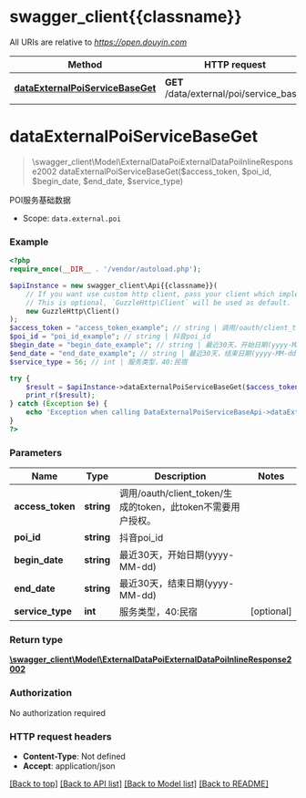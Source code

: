 # swagger_client{{classname}}

All URIs are relative to *https://open.douyin.com*

Method | HTTP request | Description
------------- | ------------- | -------------
[**dataExternalPoiServiceBaseGet**](DataExternalPoiServiceBaseApi.md#dataExternalPoiServiceBaseGet) | **GET** /data/external/poi/service_base/ | POI服务基础数据

# **dataExternalPoiServiceBaseGet**
> \swagger_client\Model\ExternalDataPoiExternalDataPoiInlineResponse2002 dataExternalPoiServiceBaseGet($access_token, $poi_id, $begin_date, $end_date, $service_type)

POI服务基础数据

* Scope: `data.external.poi`

### Example
```php
<?php
require_once(__DIR__ . '/vendor/autoload.php');

$apiInstance = new swagger_client\Api{{classname}}(
    // If you want use custom http client, pass your client which implements `GuzzleHttp\ClientInterface`.
    // This is optional, `GuzzleHttp\Client` will be used as default.
    new GuzzleHttp\Client()
);
$access_token = "access_token_example"; // string | 调用/oauth/client_token/生成的token，此token不需要用户授权。
$poi_id = "poi_id_example"; // string | 抖音poi_id
$begin_date = "begin_date_example"; // string | 最近30天，开始日期(yyyy-MM-dd)
$end_date = "end_date_example"; // string | 最近30天，结束日期(yyyy-MM-dd)
$service_type = 56; // int | 服务类型，40:民宿

try {
    $result = $apiInstance->dataExternalPoiServiceBaseGet($access_token, $poi_id, $begin_date, $end_date, $service_type);
    print_r($result);
} catch (Exception $e) {
    echo 'Exception when calling DataExternalPoiServiceBaseApi->dataExternalPoiServiceBaseGet: ', $e->getMessage(), PHP_EOL;
}
?>
```

### Parameters

Name | Type | Description  | Notes
------------- | ------------- | ------------- | -------------
 **access_token** | **string**| 调用/oauth/client_token/生成的token，此token不需要用户授权。 |
 **poi_id** | **string**| 抖音poi_id |
 **begin_date** | **string**| 最近30天，开始日期(yyyy-MM-dd) |
 **end_date** | **string**| 最近30天，结束日期(yyyy-MM-dd) |
 **service_type** | **int**| 服务类型，40:民宿 | [optional]

### Return type

[**\swagger_client\Model\ExternalDataPoiExternalDataPoiInlineResponse2002**](../Model/ExternalDataPoiExternalDataPoiInlineResponse2002.md)

### Authorization

No authorization required

### HTTP request headers

 - **Content-Type**: Not defined
 - **Accept**: application/json

[[Back to top]](#) [[Back to API list]](../../README.md#documentation-for-api-endpoints) [[Back to Model list]](../../README.md#documentation-for-models) [[Back to README]](../../README.md)


